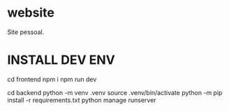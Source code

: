 # website

Site pessoal.

# INSTALL DEV ENV

cd frontend
npm i
npm run dev

cd backend
python -m venv .venv
source .venv/bin/activate
python -m pip install -r requirements.txt 
python manage runserver





